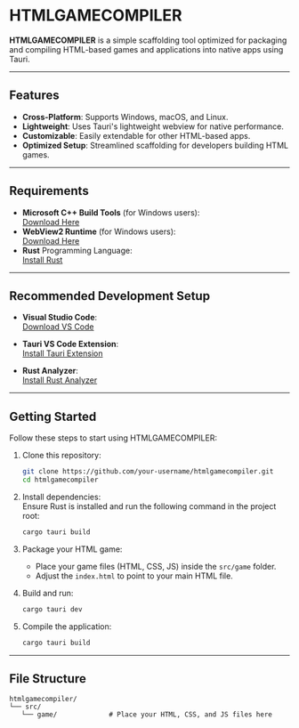 # HTMLGAMECOMPILER

**HTMLGAMECOMPILER** is a simple scaffolding tool optimized for packaging and compiling HTML-based games and applications into native apps using Tauri.

---

## Features

- **Cross-Platform**: Supports Windows, macOS, and Linux.
- **Lightweight**: Uses Tauri's lightweight webview for native performance.
- **Customizable**: Easily extendable for other HTML-based apps.
- **Optimized Setup**: Streamlined scaffolding for developers building HTML games.

---

## Requirements

- **Microsoft C++ Build Tools** (for Windows users):  
  [Download Here](https://visualstudio.microsoft.com/visual-cpp-build-tools/)
- **WebView2 Runtime** (for Windows users):  
  [Download Here](https://developer.microsoft.com/en-us/microsoft-edge/webview2/)
- **Rust** Programming Language:  
  [Install Rust](https://www.rust-lang.org/learn/get-started)

---

## Recommended Development Setup

- **Visual Studio Code**:  
  [Download VS Code](https://code.visualstudio.com/)
  
- **Tauri VS Code Extension**:  
  [Install Tauri Extension](https://marketplace.visualstudio.com/items?itemName=tauri-apps.tauri-vscode)

- **Rust Analyzer**:  
  [Install Rust Analyzer](https://marketplace.visualstudio.com/items?itemName=rust-lang.rust-analyzer)

---

## Getting Started

Follow these steps to start using HTMLGAMECOMPILER:

1. Clone this repository:  
   ```bash
   git clone https://github.com/your-username/htmlgamecompiler.git
   cd htmlgamecompiler
   ```

2. Install dependencies:  
   Ensure Rust is installed and run the following command in the project root:  
   ```bash
   cargo tauri build
   ```

3. Package your HTML game:  
   - Place your game files (HTML, CSS, JS) inside the `src/game` folder.  
   - Adjust the `index.html` to point to your main HTML file.

4. Build and run:  
   ```bash
   cargo tauri dev
   ```

5. Compile the application:  
   ```bash
   cargo tauri build
   ```

---

## File Structure

```plaintext
htmlgamecompiler/
└── src/
   └── game/             # Place your HTML, CSS, and JS files here
```